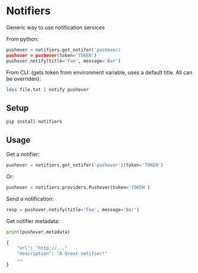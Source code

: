 # Notifiers
Generic way to use notification services

From python:
```python
pushover = notifiers.get_notifer('pushover)
pushover = pushover(token='TOKEN')
pushover.notify(title='Foo', message='Bar')
```

From CLI: (gets token from environment variable, uses a default title. All can be overriden):
```bash
less file.txt | notify pushover 
```

## Setup
```
pip install notifiers
```

## Usage

Get a notifier:
```python
pushover = notifiers.get_notifer('pushover')(token='TOKEN')
```
Or:
```python
pushover = notifiers.providers.Pushover(token='TOKEN')
```

Send a notification:
```python
resp = pushover.notify(title='Foo', message='Bar')
```

Get notifier metadata:
```python
print(pushover.metadata)

{
    "url": "http://..."
    "description": "A Great notifier!"
    ..
}
